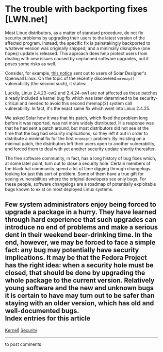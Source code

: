 # The trouble with backporting fixes [LWN.net]

Most Linux distributors, as a matter of standard procedure, do not fix security problems by upgrading their users to the latest version of the affected program. Instead, the specific fix is painstakingly backported to whatever version was originally shipped, and a minimally disruptive (one hopes) update is released. This approach does help protect users from dealing with new issues caused by unplanned software upgrades, but it poses some risks as well. 

Consider, for example, [this notice](/Articles/72978/) sent out to users of Solar Designer's Openwall Linux. On the topic of the recently discovered `mremap()` vulnerability (the second such), it states: 

Luckily, Linux 2.4.23-ow2 and 2.4.24-ow1 are not affected as these patches already included a kernel bug fix which was later determined to be security-critical and needed to avoid this second mremap(2) system call vulnerability. In fact, it's the exact same fix which went into Linux 2.4.25. 

We asked Solar how it was that his patch, which fixed the problem long before it was reported, was not more widely distributed. His response was that he had sent a patch around, but most distributors did not see at the time that the bug had security implications, so they left it out in order to distribute a minimal fix for the first `mremap()` problem. By insisting on a minimal patch, the distributors left their users open to another vulnerability, and forced them to deal with yet another security update shortly thereafter. 

The free software community, in fact, has a long history of bug fixes which, at some later point, turn out to close a security hole. Certain members of the black hat community spend a lot of time digging through changelogs looking for just this sort of problem. Some of them have a true gift for seeing vulnerabilities where the original developers see only bugs. For these people, software changelogs are a roadmap of potentially exploitable bugs known to exist on most deployed Linux systems. 

Few system administrators enjoy being forced to upgrade a package in a hurry. They have learned through hard experience that such upgrades can introduce no end of problems and make a serious dent in their weekend beer-drinking time. In the end, however, we may be forced to face a simple fact: any bug may potentially have security implications. It may be that the Fedora Project has the right idea: when a security hole must be closed, that should be done by upgrading the whole package to the current version. Relatively young software and the new and unknown bugs it is certain to have may turn out to be safer than staying with an older version, which has old and well-documented bugs.  
Index entries for this article  
---  
[Kernel](/Kernel/Index)| [Security](/Kernel/Index#Security)  
  


* * *

to post comments 
